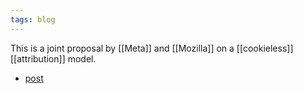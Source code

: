 ```yaml
---
tags: blog
---
```


This is a joint proposal by [[Meta]] and [[Mozilla]] on a [[cookieless]] [[attribution]] model.

- [post](https://blog.mozilla.org/en/mozilla/privacy-preserving-attribution-for-advertising/)